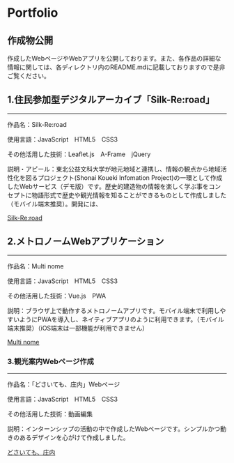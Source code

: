 Portfolio
=======================
## 作成物公開
作成したWebページやWebアプリを公開しております。また、各作品の詳細な情報に関しては、各ディレクトリ内のREADME.mdに記載しておりますので是非ご覧ください。

## 1.住民参加型デジタルアーカイブ「Silk-Re:road」
-------------------------------
作品名：Silk-Re:road

使用言語：JavaScript　HTML5　CSS3

その他活用した技術：Leaflet.js　A-Frame　jQuery

説明・アピール：東北公益文科大学が地元地域と連携し、情報の観点から地域活性化を図るプロジェクト(Shonai Koueki Infomation Project)の一環として作成したWebサービス（デモ版）です。歴史的建造物の情報を楽しく学ぶ事をコンセプトに物語形式で歴史や観光情報を知ることができるものとして作成しました（モバイル端末推奨）。開発には、

[Silk-Re:road](https://ryusei-jp-y.github.io/portfolio/Silk-Reroad/index.html)

## 2.メトロノームWebアプリケーション
-------------------------------
作品名：Multi nome

使用言語：JavaScript　HTML5　CSS3

その他活用した技術：Vue.js　PWA

説明：ブラウザ上で動作するメトロノームアプリです。モバイル端末で利用しやすいようにPWAを導入し、ネイティブアプリのように利用できます。（モバイル端末推奨）（iOS端末は一部機能が利用できません）

[Multi nome](https://ryusei-jp-y.github.io/portfolio/Multinome/index.html)

### 3.観光案内Webページ作成
-------------------------------
作品名：「どさいても、庄内」Webページ

使用言語：JavaScript　HTML5　CSS3

その他活用した技術：動画編集

説明：インターンシップの活動の中で作成したWebページです。シンプルかつ動きのあるデザインを心がけて作成しました。

[どさいても、庄内](https://ryusei-jp-y.github.io/portfolio/intern-web/shonai.html)
